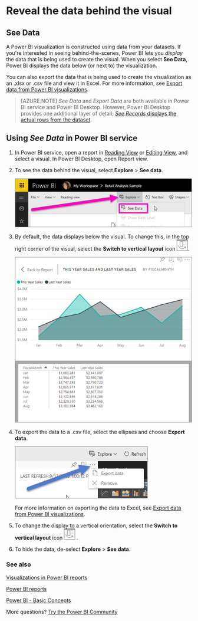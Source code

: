 <properties
   pageTitle="See the data used to create the visual using *See data* and *Export data*"
   description="This document shows how to view the data used to create a visual in Power BI and how to export that data to a .csv file."
   services="powerbi"
   documentationCenter=""
   authors="mihart"
   manager="mblythe"
   backup=""
   editor=""
   tags=""
   qualityFocus="no"
   qualityDate=""/>

<tags
   ms.service="powerbi"
   ms.devlang="NA"
   ms.topic="article"
   ms.tgt_pltfrm="NA"
   ms.workload="powerbi"
   ms.date="01/09/2017"
   ms.author="mihart"/>

# Reveal the data behind the visual

## See Data

A Power BI visualization is constructed using data from your datasets. If you're interested in seeing behind-the-scenes, Power BI lets you *display* the data that is being used to create the visual. When you select **See Data**, Power BI displays the data below (or next to) the visualization.

You can also export the data that is being used to create the visualization as an .xlsx or .csv file and view it in Excel. For more information, see [Export data from Power BI visualizations](powerbi-service-export-data.md).

>  [AZURE.NOTE] *See Data* and *Export Data* are both available in Power BI service and Power BI Desktop. However, Power BI Desktop provides one additional layer of detail; [*See Records* displays the actual rows from the dataset](powerbi-desktop-see-data-see-records.md).


## Using *See Data* in Power BI service
1.  In Power BI service, open a report in [Reading View](powerbi-service-open-a-report-in-reading-view.md) or [Editing View](powerbi-service-go-from-reading-view-to-editing-view.md), and select a visual.  In Power BI Desktop, open Report view.

2.  To see the data behind the visual, select **Explore** > **See data**.

    ![](media/powerbi-service-reports-see-data/power-bi-export.png)

3.  By default, the data displays below the visual.  To change this, in the top right corner of the visual, select the **Switch to vertical layout** icon ![](media/powerbi-service-reports-see-data/power-bi-vertical-icon.png).

    ![](media/powerbi-service-reports-see-data/power-bi-explore-see-data.png)

4.  To export the data to a .csv file, select the ellipses and choose **Export data**.

    ![](media/powerbi-service-reports-see-data/power-bi-export-data.png)

    For more information on exporting the data to Excel, see [Export data from Power BI visualizations](powerbi-service-export-data.md).

5.  To change the display to a vertical orientation, select the **Switch to vertical layout** icon  ![](media/powerbi-service-reports-see-data/power-bi-vertical-icon.png) .

6.  To hide the data, de-select **Explore** > **See data**.

### See also

[Visualizations in Power BI reports](powerbi-service-visualizations-for-reports.md)

[Power BI reports](powerbi-service-reports.md)

[Power BI - Basic Concepts](powerbi-service-basic-concepts.md)

More questions? [Try the Power BI Community](http://community.powerbi.com/)

